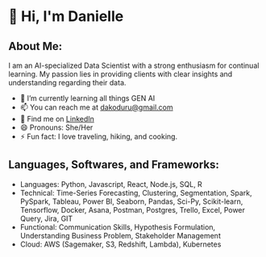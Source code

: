 # 👋 Hi, I'm Danielle

## About Me:
I am an AI-specialized Data Scientist with a strong enthusiasm for continual learning. My passion lies in providing clients with clear insights and understanding regarding their data.

* 🌱 I’m currently learning all things GEN AI
* 📫 You can reach me at dakoduru@gmail.com
* 💬 Find me on [LinkedIn](https://www.linkedin.com/in/danielle-koduru/)
* 😄 Pronouns: She/Her
* ⚡ Fun fact: I love traveling, hiking, and cooking. 

## Languages, Softwares, and Frameworks:
* Languages: Python, Javascript, React, Node.js, SQL, R
* Technical:  Time-Series Forecasting, Clustering, Segmentation, Spark, PySpark, Tableau, Power BI, Seaborn, Pandas, Sci-Py, Scikit-learn, Tensorflow, Docker, Asana, Postman, Postgres, Trello, Excel, Power Query, Jira, GIT
* Functional: Communication Skills, Hypothesis Formulation, Understanding Business Problem, Stakeholder Management
* Cloud: AWS (Sagemaker, S3, Redshift, Lambda), Kubernetes


<!--
**DanielleKoduru/DanielleKoduru** is a ✨ _special_ ✨ repository because its `README.md` (this file) appears on your GitHub profile.

Here are some ideas to get you started:

- 🔭 I’m currently working on ...
- 🌱 I’m currently learning ...
- 👯 I’m looking to collaborate on ...
- 🤔 I’m looking for help with ...
- 💬 Ask me about ...
- 📫 How to reach me: ...
- 😄 Pronouns: ...
- ⚡ Fun fact: ...
-->
